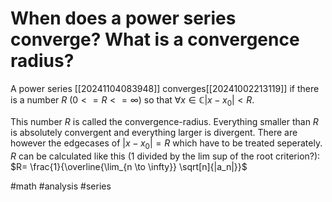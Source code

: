 # When does a power series converge? What is a convergence radius? 
A power series [[20241104083948]] converges[[20241002213119]] if there is a number $R$ ($0<=R<=\infty$) so that $\forall x \in \mathbb{C} |x-x_0| < R$.

This number $R$ is called the convergence-radius. Everything smaller than $R$ is absolutely convergent and everything larger is divergent.
There are however the edgecases of $|x-x_0| = R$ which have to be treated seperately.
$R$ can be calculated like this (1 divided by the lim sup of the root criterion?):
$R= \frac{1}{\overline{\lim_{n \to \infty}} \sqrt[n]{|a_n|}}$

#math #analysis #series